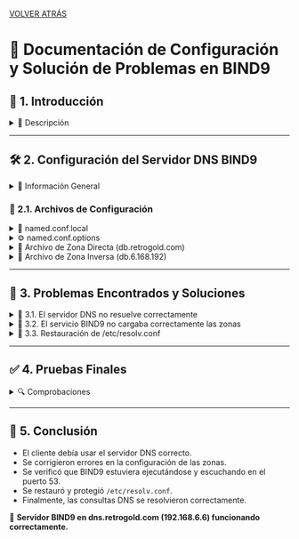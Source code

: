 [VOLVER ATRÁS](https://github.com/ImDeathWis/Proyecto-pagina-emulacion./blob/main/README.md)

# **📄 Documentación de Configuración y Solución de Problemas en BIND9**

## **🔹 1. Introducción**
<details>
<summary>📌 Descripción</summary>
<p>Este documento describe la configuración y solución de problemas en un servidor DNS BIND9 en Ubuntu. Se documentan los errores encontrados, las causas y las soluciones aplicadas, basándonos en la configuración del servidor <strong>dns.retrogold.com (192.168.6.6)</strong>.</p>
</details>

---

## **🛠️ 2. Configuración del Servidor DNS BIND9**
<details>
<summary>📍 Información General</summary>
<ul>
<li>El servidor DNS se encuentra en la IP <strong>192.168.6.6</strong>.</li>
<li>Tiene configuradas zonas directas e inversas:
  <ul>
    <li><strong>Zona directa:</strong> <code>db.retrogold.com</code></li>
    <li><strong>Zona inversa:</strong> <code>db.6.168.192</code></li>
  </ul>
</li>
<li>El firewall <strong>Sophos</strong> asigna IPs estáticas y configura <code>/etc/resolv.conf</code> con:
<pre><code>
domain retrogold.com
search retrogold.com
nameserver 192.168.6.6
nameserver 8.8.8.8
</code></pre>
</li>
</ul>
</details>

### **📝 2.1. Archivos de Configuración**
<details>
<summary>📄 named.conf.local</summary>
<pre><code>
zone "retrogold.com" IN {
    type master;
    file "/etc/bind/zones/db.retrogold.com";
};

zone "6.168.192.in-addr.arpa" IN {
    type master;
    file "/etc/bind/zones/db.6.168.192";
};
</code></pre>
</details>

<details>
<summary>⚙️ named.conf.options</summary>
<pre><code>
acl "autorizados" {
    192.168.6.0/24;
};

options {
    directory "/var/cache/bind";
    recursion yes; #Consultas recursivas
    allow-recursion { autorizados; };
    listen-on { 192.168.6.6; }; # Un solo dns y que esta asociado a la red local
    allow-transfer { none; }; #deshabilitamos transferencias de zonas

    forwarders {
        8.8.8.8;
        8.8.4.4;
    };

    dnssec-validation no;
    allow-query { 192.168.6.0/24; };
};
</code></pre>
</details>

<details>
<summary>📂 Archivo de Zona Directa (db.retrogold.com)</summary>
<pre><code>
$TTL 604800
@   IN  SOA dns.retrogold.com. root.retrogold.com. (
        20250327 ; Serial
        604800   ; Refresh
        86400    ; Retry
        2419200  ; Expire
        604800 ) ; Negative Cache TTL
;
@       IN  NS  dns.retrogold.com.
dns     IN  A   192.168.6.6
cliente-proyecto IN A 192.168.6.8
</code></pre>
</details>

<details>
<summary>🔄 Archivo de Zona Inversa (db.6.168.192)</summary>
<pre><code>
$TTL 604800
@   IN  SOA dns.retrogold.com. root.retrogold.com. (
        20250327 ; Serial
        604800   ; Refresh
        86400    ; Retry
        2419200  ; Expire
        604800 ) ; Negative Cache TTL
;
@       IN  NS  dns.retrogold.com.
6       IN  PTR dns.retrogold.com.
8       IN  PTR cliente-proyecto.retrogold.com.
</code></pre>
</details>

---

## **🚨 3. Problemas Encontrados y Soluciones**
<details>
<summary>🛑 3.1. El servidor DNS no resuelve correctamente</summary>
<p><strong>Problema:</strong> <br>
El cliente no obtenía correctamente la IP asignada.</p>

<p><strong>Solución:</strong></p>
<pre><code>
sudo dhclient -r
sudo dhclient
</code></pre>
<p><strong>Resultado:</strong> <br>
Después de ejecutar los comandos, el cliente obtuvo la IP correcta y el DNS comenzó a funcionar como se esperaba.</p>
</details>

<details>
<summary>🔄 3.2. El servicio BIND9 no cargaba correctamente las zonas</summary>
<p><strong>Solución:</strong></p>
<pre><code>
rndc reload
systemctl restart bind9
systemctl status bind9
ss -tulnp | grep named
</code></pre>
</details>

<details>
<summary>📝 3.3. Restauración de /etc/resolv.conf</summary>
<p><strong>Solución:</strong></p>
<pre><code>
sudo nano /etc/resolv.conf
</code></pre>
<p>Agregar:</p>
<pre><code>
nameserver 192.168.6.6
nameserver 8.8.8.8
nameserver 9.9.9.9
search retrogold.com
</code></pre>
<p>Proteger el archivo:</p>
<pre><code>
sudo chattr +i /etc/resolv.conf
</code></pre>
</details>

---

## **✅ 4. Pruebas Finales**
<details>
<summary>🔍 Comprobaciones</summary>
<ul>
<li><strong>Zona directa:</strong> <code>dig @192.168.6.6 retrogold.com</code></li>
<li><strong>Zona inversa:</strong> <code>dig @192.168.6.6 -x 192.168.6.8</code></li>
<li><strong>NSLOOKUP:</strong> <code>nslookup retrogold.com 192.168.6.6</code></li>
<li><strong>PING:</strong> <code>ping cliente-proyecto.retrogold.com</code></li>
</ul>
</details>

---

## **🏁 5. Conclusión**
<ul>
<li>El cliente debía usar el servidor DNS correcto.</li>
<li>Se corrigieron errores en la configuración de las zonas.</li>
<li>Se verificó que BIND9 estuviera ejecutándose y escuchando en el puerto 53.</li>
<li>Se restauró y protegió <code>/etc/resolv.conf</code>.</li>
<li>Finalmente, las consultas DNS se resolvieron correctamente.</li>
</ul>

🚀 **Servidor BIND9 en dns.retrogold.com (192.168.6.6) funcionando correctamente.**


